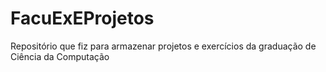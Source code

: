 # FacuExEProjetos
Repositório que fiz para armazenar projetos e exercícios da graduação de Ciência da Computação
